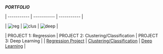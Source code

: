 ***PORTFOLIO***

| ----------- | ----------- | ----------- |

| ![reg](https://cdn.iconscout.com/icon/premium/png-256-thumb/linear-regression-1523177-1290088.png) | ![clus](https://raw.githubusercontent.com/pedrodbs/Aglomera/master/img/aglomera.ico) | ![deep](https://encrypted-tbn0.gstatic.com/images?q=tbn:ANd9GcTk8NdqICrGo0ANzHFMbmnJjP_H30X-duR8zw&usqp=CAU) |

| PROJECT 1: Regression | PROJECT 2: Clustering/Classification |  PROJECT 3: Deep Learning |
| [Regression Project](https://www.google.com) | [Clustering/Classification](https://www.google.com) |  [Deep Learning](https://www.google.com) |
